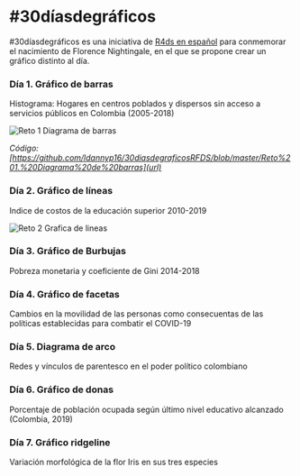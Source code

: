 # #30díasdegráficos

#30díasdegráficos es una iniciativa de [R4ds en español](https://github.com/cienciadedatos/datos-de-miercoles/blob/master/30-dias-de-graficos-2020.md)
para conmemorar el nacimiento de Florence Nightingale, en el que se propone crear un gráfico distinto al día.

### Día 1. Gráfico de barras

Histograma: Hogares en centros poblados y dispersos sin acceso a servicios públicos en Colombia (2005-2018)

![Reto 1 Diagrama de barras](https://user-images.githubusercontent.com/65268601/82164541-c19bd680-9876-11ea-8475-b5d4790cc30b.png)


*Código: [https://github.com/ldannyp16/30diasdegraficosRFDS/blob/master/Reto%201.%20Diagrama%20de%20barras](url)*

### Día 2. Gráfico de líneas

Indice de costos de la educación superior 2010-2019

![Reto 2 Grafica de lineas](https://user-images.githubusercontent.com/65268601/82278440-d4cea500-994f-11ea-8e71-7ca6733abd4d.png)



### Día 3. Gráfico de Burbujas

Pobreza monetaria y coeficiente de Gini 2014-2018

### Día 4. Gráfico de facetas

Cambios en la movilidad de las personas como consecuentas de las políticas establecidas para combatir el COVID-19

### Día 5. Diagrama de arco

Redes y vínculos de parentesco en el poder político colombiano

### Día 6. Gráfico de donas

Porcentaje de población ocupada según último nivel educativo alcanzado (Colombia, 2019)

### Día 7. Gráfico ridgeline

Variación morfológica de la flor Iris en sus tres especies



